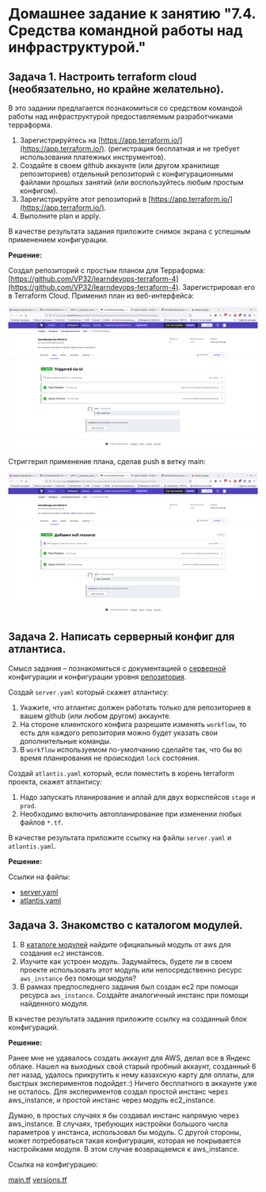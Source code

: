 # Домашнее задание к занятию "7.4. Средства командной работы над инфраструктурой."

## Задача 1. Настроить terraform cloud (необязательно, но крайне желательно).

В это задании предлагается познакомиться со средством командой работы над инфраструктурой предоставляемым
разработчиками терраформа. 

1. Зарегистрируйтесь на [https://app.terraform.io/](https://app.terraform.io/).
(регистрация бесплатная и не требует использования платежных инструментов).
1. Создайте в своем github аккаунте (или другом хранилище репозиториев) отдельный репозиторий с
 конфигурационными файлами прошлых занятий (или воспользуйтесь любым простым конфигом).
1. Зарегистрируйте этот репозиторий в [https://app.terraform.io/](https://app.terraform.io/).
1. Выполните plan и apply. 

В качестве результата задания приложите снимок экрана с успешным применением конфигурации.

**Решение:**

Создал репозиторий с простым планом для Терраформа: [https://github.com/VP32/learndevops-terraform-4](https://github.com/VP32/learndevops-terraform-4).
Зарегистрировал его в Terraform Cloud. Применил план из веб-интерфейса:

![](img/1.png)

Стриггерил применение плана, сделав push в ветку main:

![](img/2.png)


## Задача 2. Написать серверный конфиг для атлантиса. 

Смысл задания – познакомиться с документацией 
о [серверной](https://www.runatlantis.io/docs/server-side-repo-config.html) конфигурации и конфигурации уровня 
 [репозитория](https://www.runatlantis.io/docs/repo-level-atlantis-yaml.html).

Создай `server.yaml` который скажет атлантису:
1. Укажите, что атлантис должен работать только для репозиториев в вашем github (или любом другом) аккаунте.
1. На стороне клиентского конфига разрешите изменять `workflow`, то есть для каждого репозитория можно 
будет указать свои дополнительные команды. 
1. В `workflow` используемом по-умолчанию сделайте так, что бы во время планирования не происходил `lock` состояния.

Создай `atlantis.yaml` который, если поместить в корень terraform проекта, скажет атлантису:
1. Надо запускать планирование и аплай для двух воркспейсов `stage` и `prod`.
1. Необходимо включить автопланирование при изменении любых файлов `*.tf`.

В качестве результата приложите ссылку на файлы `server.yaml` и `atlantis.yaml`.

**Решение:**

Ссылки на файлы:

 - [server.yaml](https://github.com/VP32/learndevops-terraform-4/blob/main/server.yaml)
 - [atlantis.yaml](https://github.com/VP32/learndevops-terraform-4/blob/main/atlantis.yaml) 

## Задача 3. Знакомство с каталогом модулей. 

1. В [каталоге модулей](https://registry.terraform.io/browse/modules) найдите официальный модуль от aws для создания
`ec2` инстансов. 
2. Изучите как устроен модуль. Задумайтесь, будете ли в своем проекте использовать этот модуль или непосредственно 
ресурс `aws_instance` без помощи модуля?
3. В рамках предпоследнего задания был создан ec2 при помощи ресурса `aws_instance`. 
Создайте аналогичный инстанс при помощи найденного модуля.   

В качестве результата задания приложите ссылку на созданный блок конфигураций. 

**Решение:**

Ранее мне не удавалось создать аккаунт для AWS, делал все в Яндекс облаке. Нашел на выходных свой старый пробный аккаунт, созданный 6 лет назад, удалось прикрутить к нему казахскую карту для оплаты, для быстрых экспериментов подойдет.:) Ничего бесплатного в аккаунте уже не осталось. Для экспериментов создал простой инстанс через aws_instance, и простой инстанс через модуль ec2_instance.

Думаю, в простых случаях я бы создавал инстанс напрямую через aws_instance. В случаях, требующих настройки большого числа параметров у инстанса, использовал бы модуль. С другой стороны, может потребоваться такая конфигурация, которая не покрывается настройками модуля. В этом случае возвращаемся к aws_instance.

Ссылка на конфигурацию:

[main.tf](./terraform/main.tf)
[versions.tf](./terraform/versions.tf)

